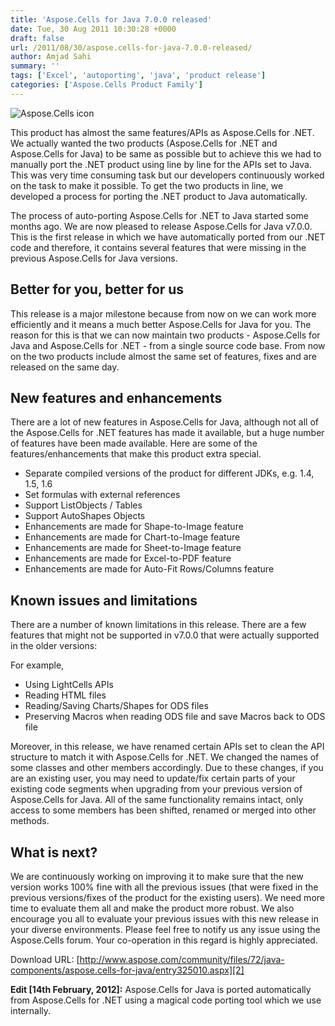 ```yaml
---
title: 'Aspose.Cells for Java 7.0.0 released'
date: Tue, 30 Aug 2011 10:30:28 +0000
draft: false
url: /2011/08/30/aspose.cells-for-java-7.0.0-released/
author: Amjad Sahi
summary: ''
tags: ['Excel', 'autoporting', 'java', 'product release']
categories: ['Aspose.Cells Product Family']
---
```


![Aspose.Cells icon][1]

This product has almost the same features/APIs as Aspose.Cells for .NET. We actually wanted the two products (Aspose.Cells for .NET and Aspose.Cells for Java) to be same as possible but to achieve this we had to manually port the .NET product using line by line for the APIs set to Java. This was very time consuming task but our developers continuously worked on the task to make it possible. To get the two products in line, we developed a process for porting the .NET product to Java automatically.

The process of auto-porting Aspose.Cells for .NET to Java started some months ago. We are now pleased to release Aspose.Cells for Java v7.0.0. This is the first release in which we have automatically ported from our .NET code and therefore, it contains several features that were missing in the previous Aspose.Cells for Java versions.

## Better for you, better for us

This release is a major milestone because from now on we can work more efficiently and it means a much better Aspose.Cells for Java for you. The reason for this is that we can now maintain two products - Aspose.Cells for Java and Aspose.Cells for .NET - from a single source code base. From now on the two products include almost the same set of features, fixes and are released on the same day.

## New features and enhancements

There are a lot of new features in Aspose.Cells for Java, although not all of the Aspose.Cells for .NET features has made it available, but a huge number of features have been made available. Here are some of the features/enhancements that make this product extra special.

*   Separate compiled versions of the product for different JDKs, e.g. 1.4, 1.5, 1.6
*   Set formulas with external references
*   Support ListObjects / Tables
*   Support AutoShapes Objects
*   Enhancements are made for Shape-to-Image feature
*   Enhancements are made for Chart-to-Image feature
*   Enhancements are made for Sheet-to-Image feature
*   Enhancements are made for Excel-to-PDF feature
*   Enhancements are made for Auto-Fit Rows/Columns feature

## Known issues and limitations

There are a number of known limitations in this release. There are a few features that might not be supported in v7.0.0 that were actually supported in the older versions:

For example,

*   Using LightCells APIs
*   Reading HTML files
*   Reading/Saving Charts/Shapes for ODS files
*   Preserving Macros when reading ODS file and save Macros back to ODS file

Moreover, in this release, we have renamed certain APIs set to clean the API structure to match it with Aspose.Cells for .NET. We changed the names of some classes and other members accordingly. Due to these changes, if you are an existing user, you may need to update/fix certain parts of your existing code segments when upgrading from your previous version of Aspose.Cells for Java. All of the same functionality remains intact, only access to some members has been shifted, renamed or merged into other methods.

## What is next?

We are continuously working on improving it to make sure that the new version works 100% fine with all the previous issues (that were fixed in the previous versions/fixes of the product for the existing users). We need more time to evaluate them all and make the product more robust. We also encourage you all to evaluate your previous issues with this new release in your diverse environments. Please feel free to notify us any issue using the Aspose.Cells forum. Your co-operation in this regard is highly appreciated.

Download URL: [http://www.aspose.com/community/files/72/java-components/aspose.cells-for-java/entry325010.aspx][2]

**Edit \[14th February, 2012\]:** Aspose.Cells for Java is ported automatically from Aspose.Cells for .NET using a magical code porting tool which we use internally.




[1]: http://www.aspose.com/Images/aspose.cells-logo2.jpg
[2]: http://www.aspose.com/community/files/72/java-components/aspose.cells-for-java/entry325010.aspx




